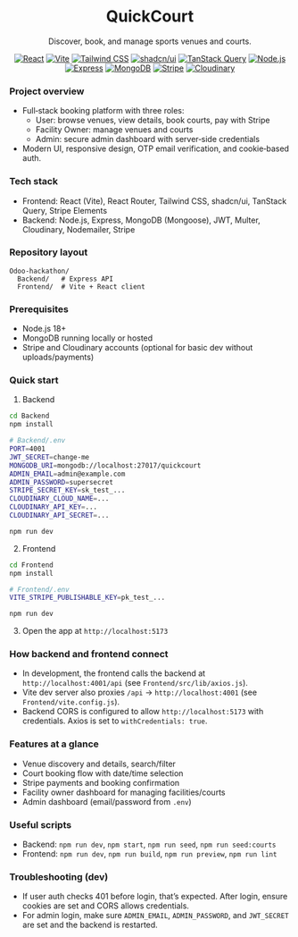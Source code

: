 <div align="center">

# QuickCourt

Discover, book, and manage sports venues and courts.

[![React](https://img.shields.io/badge/React-18+-61DAFB?logo=react&logoColor=white)](https://react.dev)
[![Vite](https://img.shields.io/badge/Vite-^7-646CFF?logo=vite&logoColor=white)](https://vitejs.dev)
[![Tailwind CSS](https://img.shields.io/badge/Tailwind-3-38B2AC?logo=tailwindcss&logoColor=white)](https://tailwindcss.com)
[![shadcn/ui](https://img.shields.io/badge/shadcn/ui-UI-000000)](https://ui.shadcn.com)
[![TanStack Query](https://img.shields.io/badge/TanStackQuery-5-FF4154)](https://tanstack.com/query/latest)
[![Node.js](https://img.shields.io/badge/Node.js-18+-339933?logo=node.js&logoColor=white)](https://nodejs.org)
[![Express](https://img.shields.io/badge/Express-4-000000?logo=express&logoColor=white)](https://expressjs.com)
[![MongoDB](https://img.shields.io/badge/MongoDB-8-47A248?logo=mongodb&logoColor=white)](https://www.mongodb.com)
[![Stripe](https://img.shields.io/badge/Stripe-Payments-635BFF?logo=stripe&logoColor=white)](https://stripe.com)
[![Cloudinary](https://img.shields.io/badge/Cloudinary-Media-3448C5?logo=cloudinary&logoColor=white)](https://cloudinary.com)

</div>

### Project overview

- Full‑stack booking platform with three roles:
  - User: browse venues, view details, book courts, pay with Stripe
  - Facility Owner: manage venues and courts
  - Admin: secure admin dashboard with server‑side credentials
- Modern UI, responsive design, OTP email verification, and cookie‑based auth.

### Tech stack

- Frontend: React (Vite), React Router, Tailwind CSS, shadcn/ui, TanStack Query, Stripe Elements
- Backend: Node.js, Express, MongoDB (Mongoose), JWT, Multer, Cloudinary, Nodemailer, Stripe

### Repository layout

```
Odoo-hackathon/
  Backend/   # Express API
  Frontend/  # Vite + React client
```

### Prerequisites

- Node.js 18+
- MongoDB running locally or hosted
- Stripe and Cloudinary accounts (optional for basic dev without uploads/payments)

### Quick start

1) Backend

```bash
cd Backend
npm install

# Backend/.env
PORT=4001
JWT_SECRET=change-me
MONGODB_URI=mongodb://localhost:27017/quickcourt
ADMIN_EMAIL=admin@example.com
ADMIN_PASSWORD=supersecret
STRIPE_SECRET_KEY=sk_test_...
CLOUDINARY_CLOUD_NAME=...
CLOUDINARY_API_KEY=...
CLOUDINARY_API_SECRET=...

npm run dev
```

2) Frontend

```bash
cd Frontend
npm install

# Frontend/.env
VITE_STRIPE_PUBLISHABLE_KEY=pk_test_...

npm run dev
```

3) Open the app at `http://localhost:5173`

### How backend and frontend connect

- In development, the frontend calls the backend at `http://localhost:4001/api` (see `Frontend/src/lib/axios.js`).
- Vite dev server also proxies `/api` → `http://localhost:4001` (see `Frontend/vite.config.js`).
- Backend CORS is configured to allow `http://localhost:5173` with credentials. Axios is set to `withCredentials: true`.

### Features at a glance

- Venue discovery and details, search/filter
- Court booking flow with date/time selection
- Stripe payments and booking confirmation
- Facility owner dashboard for managing facilities/courts
- Admin dashboard (email/password from `.env`)

### Useful scripts

- Backend: `npm run dev`, `npm start`, `npm run seed`, `npm run seed:courts`
- Frontend: `npm run dev`, `npm run build`, `npm run preview`, `npm run lint`

### Troubleshooting (dev)

- If user auth checks 401 before login, that’s expected. After login, ensure cookies are set and CORS allows credentials.
- For admin login, make sure `ADMIN_EMAIL`, `ADMIN_PASSWORD`, and `JWT_SECRET` are set and the backend is restarted.



